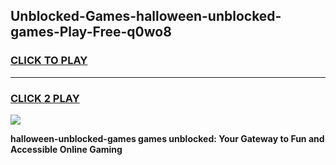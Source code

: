 
## Unblocked-Games-halloween-unblocked-games-Play-Free-q0wo8
<h3>
<a href="https://premium76.site?title=halloween-unblocked-games&ref=21A">CLICK TO PLAY</a></h3>
<hr>

<h3>
<a href="https://premium76.site?title=halloween-unblocked-games&ref=21A">CLICK 2 PLAY</a>
  
</h3>

<a href="https://premium76.site?title=halloween-unblocked-games&ref=21A"><img src="https://clearcache.store/games.png"></a>


**halloween-unblocked-games games unblocked: Your Gateway to Fun and Accessible Online Gaming**
